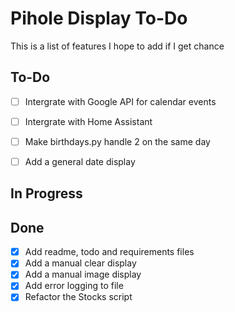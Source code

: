 # Pihole Display To-Do

This is a list of features I hope to add if I get chance

## To-Do
 - [ ] Intergrate with Google API for calendar events
 - [ ] Intergrate with Home Assistant
 - [ ] Make birthdays.py handle 2 on the same day
 - [ ] Add a general date display


## In Progress


## Done
 - [X] Add readme, todo and requirements files
 - [X] Add a manual clear display
 - [X] Add a manual image display
 - [X] Add error logging to file
 - [X] Refactor the Stocks script
